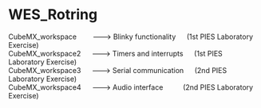# WES_Rotring
CubeMX_workspace&emsp;&emsp; ---> Blinky functionality &emsp; (1st PIES Laboratory Exercise)\
CubeMX_workspace2 &emsp;	---> Timers and interrupts &emsp; (1st PIES Laboratory Exercise)\
CubeMX_workspace3 &emsp; ---> Serial communication &emsp;	(2nd PIES Laboratory Exercise)\
CubeMX_workspace4	&emsp;  ---> Audio interface &emsp;	&emsp; (2nd PIES Laboratory Exercise)
